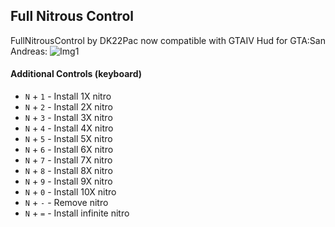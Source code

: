 ## Full Nitrous Control
FullNitrousControl by DK22Pac now compatible with GTAIV Hud for GTA:San Andreas:
![Img1](http://i.imgur.com/FEHz4Ye.png)

#### Additional Controls (keyboard)
* `N` + `1` - Install 1X nitro
* `N` + `2` - Install 2X nitro
* `N` + `3` - Install 3X nitro
* `N` + `4` - Install 4X nitro
* `N` + `5` - Install 5X nitro
* `N` + `6` - Install 6X nitro
* `N` + `7` - Install 7X nitro
* `N` + `8` - Install 8X nitro
* `N` + `9` - Install 9X nitro
* `N` + `0` - Install 10X nitro
* `N` + `-` - Remove nitro
* `N` + `=` - Install infinite nitro
